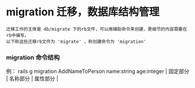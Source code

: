 # migration 迁移，数据库结构管理

	迁移工作的主体是 db/migrate 下的rb文件，可以用辅助命令来创建，更细节的内容需要在rb中编写。
	以下称这些迁移rb文件为 'migrate' ，称创建命令为 'migration'

### migration 命令结构

例： rails g migration AddNameToPerson name:string age:integer
   |	固定部分		  |    名称部分    |        属性部分       |